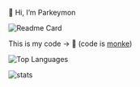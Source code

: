 👋 Hi, I’m Parkeymon

![Readme Card](https://github-readme-stats.vercel.app/api?username=Parkeymon&theme=radical)

This is my code -> 🐒
(code is [monke](https://www.youtube.com/watch?v=bxqLsrlakK8))

![Top Languages](https://github-readme-stats.vercel.app/api/top-langs/?username=Parkeymon&theme=radical&layout=compact)

![stats](https://github-readme-stats.vercel.app/api/wakatime?username=Parkeymon&theme=radical)
